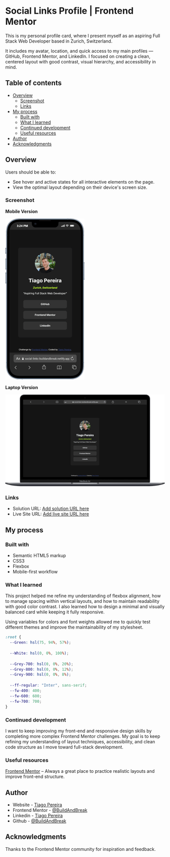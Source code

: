# Social Links Profile | Frontend Mentor

This is my personal profile card, where I present myself as an aspiring Full Stack Web Developer based in Zurich, Switzerland.

It includes my avatar, location, and quick access to my main profiles — GitHub, Frontend Mentor, and LinkedIn.
I focused on creating a clean, centered layout with good contrast, visual hierarchy, and accessibility in mind.

## Table of contents

- [Overview](#overview)
  - [Screenshot](#screenshot)
  - [Links](#links)
- [My process](#my-process)
  - [Built with](#built-with)
  - [What I learned](#what-i-learned)
  - [Continued development](#continued-development)
  - [Useful resources](#useful-resources)
- [Author](#author)
- [Acknowledgments](#acknowledgments)

## Overview

Users should be able to:

- See hover and active states for all interactive elements on the page.
- View the optimal layout depending on their device's screen size.

### Screenshot

**Mobile Version**

![Mobile](./screenshots/iPhone-13-PRO-social-links-buildandbreak.png)

**Laptop Version**

![Laptop](./screenshots/Macbook-Air-social-links-buildandbreak.png)

### Links

- Solution URL: [Add solution URL here](https://your-solution-url.com)
- Live Site URL: [Add live site URL here](https://your-live-site-url.com)

## My process

### Built with

- Semantic HTML5 markup
- CSS3
- Flexbox
- Mobile-first workflow

### What I learned

This project helped me refine my understanding of flexbox alignment, how to manage spacing within vertical layouts, and how to maintain readability with good color contrast.
I also learned how to design a minimal and visually balanced card while keeping it fully responsive.

Using variables for colors and font weights allowed me to quickly test different themes and improve the maintainability of my stylesheet.

```css
:root {
  --Green: hsl(75, 94%, 57%);

  --White: hsl(0, 0%, 100%);

  --Grey-700: hsl(0, 0%, 20%);
  --Grey-800: hsl(0, 0%, 12%);
  --Grey-900: hsl(0, 0%, 8%);

  --ff-regular: "Inter", sans-serif;
  --fw-400: 400;
  --fw-600: 600;
  --fw-700: 700;
}
```

### Continued development

I want to keep improving my front-end and responsive design skills by completing more complex Frontend Mentor challenges.
My goal is to keep refining my understanding of layout techniques, accessibility, and clean code structure as I move toward full-stack development.

### Useful resources

[Frontend Mentor](https://www.frontendmentor.io/home)
– Always a great place to practice realistic layouts and improve front-end structure.

## Author

- Website - [Tiago Pereira](https://social-links-buildandbreak.netlify.app/)
- Frontend Mentor - [@BuildAndBreak](https://www.frontendmentor.io/profile/BuildAndBreak)
- Linkedin - [Tiago Pereira](https://www.linkedin.com/in/tiago-pereira-5a4698289/)
- Github - [@BuildAndBreak](https://github.com/BuildAndBreak)

## Acknowledgments

Thanks to the Frontend Mentor community for inspiration and feedback.
